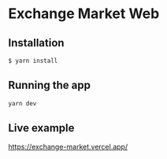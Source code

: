 # Exchange Market Web

## Installation

```bash
$ yarn install
```

## Running the app

```bash
yarn dev
```

## Live example
https://exchange-market.vercel.app/
